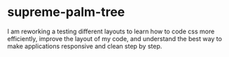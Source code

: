 # supreme-palm-tree
I am reworking a testing different layouts to learn how to code css more efficiently, improve the layout of my code, and understand the best way to make applications responsive and clean step by step. 
